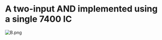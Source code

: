 # A two-input AND implemented using a single 7400 IC

![B.png](https://www.homemade-circuits.com/wp-content/uploads/2019/10/AND-from-NAND-gate.png)
